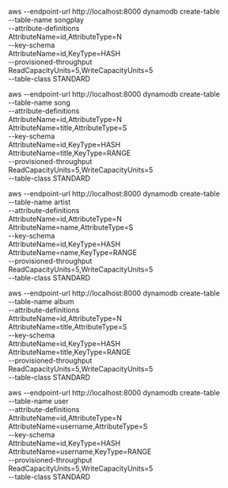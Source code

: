 aws --endpoint-url http://localhost:8000 dynamodb create-table \
--table-name songplay \
    --attribute-definitions \
        AttributeName=id,AttributeType=N \
    --key-schema \
        AttributeName=id,KeyType=HASH \
    --provisioned-throughput \
        ReadCapacityUnits=5,WriteCapacityUnits=5 \
    --table-class STANDARD

aws --endpoint-url http://localhost:8000 dynamodb create-table \
    --table-name song \
    --attribute-definitions \
        AttributeName=id,AttributeType=N \
        AttributeName=title,AttributeType=S \
    --key-schema \
        AttributeName=id,KeyType=HASH \
        AttributeName=title,KeyType=RANGE \
    --provisioned-throughput \
        ReadCapacityUnits=5,WriteCapacityUnits=5 \
    --table-class STANDARD

aws --endpoint-url http://localhost:8000 dynamodb create-table \
  --table-name artist \
    --attribute-definitions \
        AttributeName=id,AttributeType=N \
        AttributeName=name,AttributeType=S \
    --key-schema \
        AttributeName=id,KeyType=HASH \
        AttributeName=name,KeyType=RANGE \
    --provisioned-throughput \
        ReadCapacityUnits=5,WriteCapacityUnits=5 \
    --table-class STANDARD

aws --endpoint-url http://localhost:8000 dynamodb create-table \
  --table-name album \
    --attribute-definitions \
        AttributeName=id,AttributeType=N \
        AttributeName=title,AttributeType=S \
    --key-schema \
        AttributeName=id,KeyType=HASH \
        AttributeName=title,KeyType=RANGE \
    --provisioned-throughput \
        ReadCapacityUnits=5,WriteCapacityUnits=5 \
    --table-class STANDARD

aws --endpoint-url http://localhost:8000 dynamodb create-table \
  --table-name user \
    --attribute-definitions \
        AttributeName=id,AttributeType=N \
        AttributeName=username,AttributeType=S \
    --key-schema \
        AttributeName=id,KeyType=HASH \
        AttributeName=username,KeyType=RANGE \
    --provisioned-throughput \
        ReadCapacityUnits=5,WriteCapacityUnits=5 \
    --table-class STANDARD
